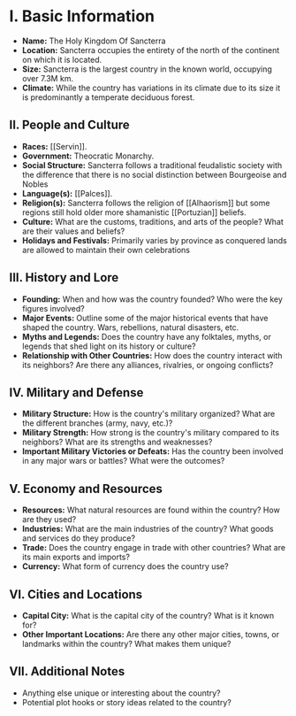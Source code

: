 # I. **Basic Information**

- **Name:** The Holy Kingdom Of Sancterra
- **Location:** Sancterra occupies the entirety of the north of the continent on which it is located.
- **Size:** Sancterra is the largest country in the known world, occupying over 7.3M km.
- **Climate:** While the country has variations in its climate due to its size it is predominantly a temperate deciduous forest.

## **II. People and Culture**

- **Races:** [[Servin]].
- **Government:** Theocratic Monarchy.
- **Social Structure:** Sancterra follows a traditional feudalistic society with the difference that there is no social distinction between Bourgeoise and Nobles 
- **Language(s):** [[Palces]].
- **Religion(s):** Sancterra follows the religion of [[Alhaorism]] but some regions still hold older more shamanistic [[Portuzian]] beliefs.
- **Culture:** What are the customs, traditions, and arts of the people? What are their values and beliefs?
- **Holidays and Festivals:** Primarily varies by province as conquered lands are allowed to maintain their own celebrations

## **III. History and Lore**

- **Founding:** When and how was the country founded? Who were the key figures involved?
- **Major Events:** Outline some of the major historical events that have shaped the country. Wars, rebellions, natural disasters, etc.
- **Myths and Legends:** Does the country have any folktales, myths, or legends that shed light on its history or culture?
- **Relationship with Other Countries:** How does the country interact with its neighbors? Are there any alliances, rivalries, or ongoing conflicts?

## **IV. Military and Defense**

- **Military Structure:** How is the country's military organized? What are the different branches (army, navy, etc.)?
- **Military Strength:** How strong is the country's military compared to its neighbors? What are its strengths and weaknesses?
- **Important Military Victories or Defeats:** Has the country been involved in any major wars or battles? What were the outcomes?

## **V. Economy and Resources**

- **Resources:** What natural resources are found within the country? How are they used?
- **Industries:** What are the main industries of the country? What goods and services do they produce?
- **Trade:** Does the country engage in trade with other countries? What are its main exports and imports?
- **Currency:** What form of currency does the country use?

## **VI. Cities and Locations**

- **Capital City:** What is the capital city of the country? What is it known for?
- **Other Important Locations:** Are there any other major cities, towns, or landmarks within the country? What makes them unique?

## **VII. Additional Notes**

- Anything else unique or interesting about the country?
- Potential plot hooks or story ideas related to the country?